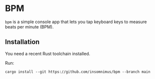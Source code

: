 # BPM
`bpm` is a simple console app that lets you tap keyboard keys to measure beats per minute (BPM).

## Installation
You need a recent Rust toolchain installed.

Run:
```shell
cargo install --git https://github.com/insomnimus/bpm --branch main
```
